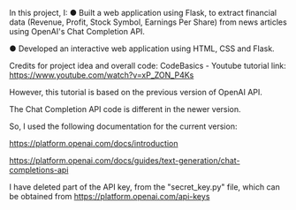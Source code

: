 In this project, I:
●	Built a web application using Flask, to extract financial data (Revenue, Profit, Stock Symbol, Earnings Per Share) from news articles using OpenAI's Chat Completion API.

●	Developed an interactive web application using HTML, CSS and Flask.

Credits for project idea and overall code: CodeBasics - Youtube tutorial link: https://www.youtube.com/watch?v=xP_ZON_P4Ks

However, this tutorial is based on the previous version of OpenAI API.

The Chat Completion API code is different in the newer version. 

So, I used the following documentation for the current version:

https://platform.openai.com/docs/introduction

https://platform.openai.com/docs/guides/text-generation/chat-completions-api


I have deleted part of the API key, from the "secret_key.py" file, which can be obtained from https://platform.openai.com/api-keys
